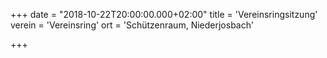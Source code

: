 +++
date = "2018-10-22T20:00:00.000+02:00"
title = 'Vereinsringsitzung'
verein = 'Vereinsring'
ort = 'Schützenraum, Niederjosbach'

+++

      
